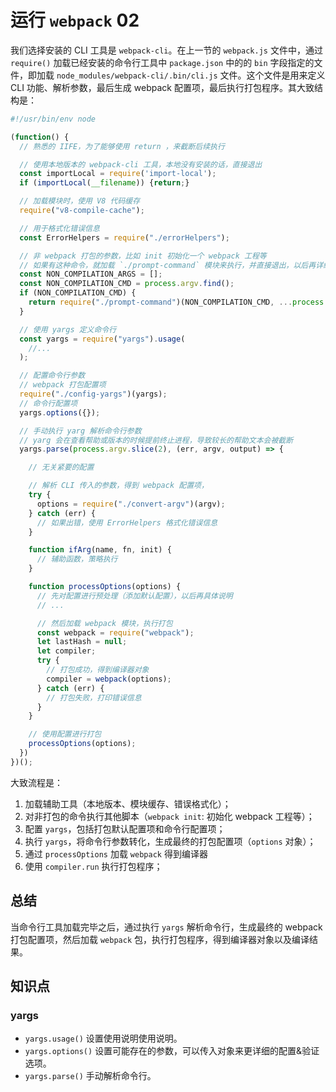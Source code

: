 # 运行 `webpack` 02

我们选择安装的 CLI 工具是 `webpack-cli`。在上一节的 `webpack.js` 文件中，通过 `require()` 加载已经安装的命令行工具中 `package.json` 中的的 `bin` 字段指定的文件，即加载 `node_modules/webpack-cli/.bin/cli.js` 文件。这个文件是用来定义 CLI 功能、解析参数，最后生成 webpack 配置项，最后执行打包程序。其大致结构是：

```javascript
#!/usr/bin/env node

(function() {
  // 熟悉的 IIFE，为了能够使用 return ，来截断后续执行

  // 使用本地版本的 webpack-cli 工具，本地没有安装的话，直接退出
  const importLocal = require('import-local');
  if (importLocal(__filename)) {return;}

  // 加载模块时，使用 V8 代码缓存
  require("v8-compile-cache");

  // 用于格式化错误信息
  const ErrorHelpers = require("./errorHelpers");

  // 非 webpack 打包的参数，比如 init 初始化一个 webpack 工程等
  // 如果有这种命令，就加载 `./prompt-command` 模块来执行，并直接退出，以后再详细说明
  const NON_COMPILATION_ARGS = [];
  const NON_COMPILATION_CMD = process.argv.find();
  if (NON_COMPILATION_CMD) {
    return require("./prompt-command")(NON_COMPILATION_CMD, ...process.argv);
  }

  // 使用 yargs 定义命令行
  const yargs = require("yargs").usage(
    //...
  );

  // 配置命令行参数
  // webpack 打包配置项
  require("./config-yargs")(yargs);
  // 命令行配置项
  yargs.options({});

  // 手动执行 yarg 解析命令行参数
  // yarg 会在查看帮助或版本的时候提前终止进程，导致较长的帮助文本会被截断
  yargs.parse(process.argv.slice(2), (err, argv, output) => {

    // 无关紧要的配置

    // 解析 CLI 传入的参数，得到 webpack 配置项，
    try {
      options = require("./convert-argv")(argv);
    } catch (err) {
      // 如果出错，使用 ErrorHelpers 格式化错误信息
    }

    function ifArg(name, fn, init) {
      // 辅助函数，策略执行
    }

    function processOptions(options) {
      // 先对配置进行预处理（添加默认配置），以后再具体说明
      // ...

      // 然后加载 webpack 模块，执行打包
      const webpack = require("webpack");
      let lastHash = null;
      let compiler;
      try {
        // 打包成功，得到编译器对象
        compiler = webpack(options);
      } catch (err) {
        // 打包失败，打印错误信息
      }
    }

    // 使用配置进行打包
    processOptions(options);
  })
})();
```

大致流程是：
1. 加载辅助工具（本地版本、模块缓存、错误格式化）；
2. 对非打包的命令执行其他脚本（`webpack init`: 初始化 webpack 工程等）；
3. 配置 `yargs`，包括打包默认配置项和命令行配置项；
4. 执行 `yargs`，将命令行参数转化，生成最终的打包配置项（`options` 对象）；
5. 通过 `processOptions` 加载 `webpack` 得到编译器
6. 使用 `compiler.run` 执行打包程序；

## 总结

当命令行工具加载完毕之后，通过执行 `yargs` 解析命令行，生成最终的 webpack 打包配置项，然后加载 `webpack` 包，执行打包程序，得到编译器对象以及编译结果。

## 知识点

### yargs

- `yargs.usage()` 设置使用说明使用说明。
- `yargs.options()` 设置可能存在的参数，可以传入对象来更详细的配置&验证选项。
- `yargs.parse()` 手动解析命令行。
